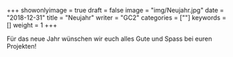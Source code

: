 +++
showonlyimage = true
draft = false
image = "img/Neujahr.jpg"
date = "2018-12-31"
title = "Neujahr"
writer = "GC2"
categories = [""]
keywords = []
weight = 1
+++

Für das neue Jahr wünschen wir euch alles Gute und Spass bei euren Projekten! 
<!--more-->




